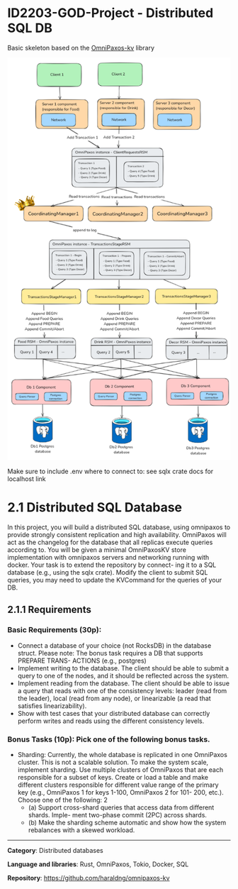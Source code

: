 # ID2203-GOD-Project - Distributed SQL DB

Basic skeleton based on the [OmniPaxos-kv](https://github.com/haraldng/omnipaxos-kv/tree/main) library

![Preliminary Structure](./Images/FinalStructure.png)

Make sure to include .env where to connect to: see sqlx crate docs for localhost link

# 2.1 Distributed SQL Database
In this project, you will build a distributed SQL database, using omnipaxos to provide
strongly consistent replication and high availability. OmniPaxos will act as the changelog
for the database that all replicas execute queries according to.
You will be given a minimal OmniPaxosKV store implementation with omnipaxos servers
and networking running with docker. Your task is to extend the repository by connect-
ing it to a SQL database (e.g., using the sqlx crate). Modify the client to submit SQL
queries, you may need to update the KVCommand for the queries of your DB.

## 2.1.1 Requirements
### Basic Requirements (30p):
- Connect a database of your choice (not RocksDB) in the database struct.
Please note: The bonus task requires a DB that supports PREPARE TRANS-
ACTIONS (e.g., postgres)
- Implement writing to the database. The client should be able to submit a query
to one of the nodes, and it should be reflected across the system.
- Implement reading from the database. The client should be able to issue a query
that reads with one of the consistency levels: leader (read from the leader), local
(read from any node), or linearizable (a read that satisfies linearizability).
- Show with test cases that your distributed database can correctly perform writes
and reads using the different consistency levels.
### Bonus Tasks (10p): Pick one of the following bonus tasks.
- Sharding: Currently, the whole database is replicated in one OmniPaxos cluster.
This is not a scalable solution. To make the system scale, implement sharding.
Use multiple clusters of OmniPaxos that are each responsible for a subset of keys.
Create or load a table and make different clusters responsible for different value
range of the primary key (e.g., OmniPaxos 1 for keys 1-100, OmniPaxos 2 for 101-
200, etc.). Choose one of the following:
2
  - (a) Support cross-shard queries that access data from different shards. Imple-
ment two-phase commit (2PC) across shards.
  - (b) Make the sharding scheme automatic and show how the system rebalances
with a skewed workload.
---
**Category**: Distributed databases

**Language and libraries**: Rust, OmniPaxos, Tokio, Docker, SQL

**Repository**: https://github.com/haraldng/omnipaxos-kv